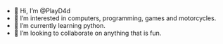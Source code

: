 - 👋 Hi, I’m @PlayD4d
- 👀 I’m interested in computers, programming, games and motorcycles.
- 🌱 I’m currently learning python.
- 💞️ I’m looking to collaborate on anything that is fun.

<!---
PlayD4d/PlayD4d is a ✨ special ✨ repository because its `README.md` (this file) appears on your GitHub profile.
You can click the Preview link to take a look at your changes.
--->
